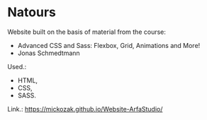 # Natours

Website built on the basis of material from the course:
* Advanced CSS and Sass: Flexbox, Grid, Animations and More!
* Jonas Schmedtmann

Used.:

- HTML,
- CSS,
- SASS.

Link.: https://mickozak.github.io/Website-ArfaStudio/

